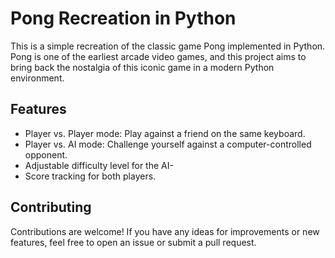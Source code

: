 # Pong Recreation in Python
This is a simple recreation of the classic game Pong implemented in Python. Pong is one of the earliest arcade video games, and this project aims to bring back the nostalgia of this iconic game in a modern Python environment.

## Features
- Player vs. Player mode: Play against a friend on the same keyboard.
- Player vs. AI mode: Challenge yourself against a computer-controlled opponent.
- Adjustable difficulty level for the AI-
- Score tracking for both players.

## Contributing
Contributions are welcome! If you have any ideas for improvements or new features, feel free to open an issue or submit a pull request.
